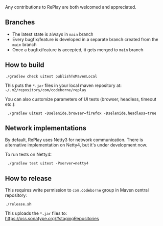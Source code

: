 Any contributions to RePlay are both welcomed and appreciated.

## Branches

- The latest state is always in `main` branch
- Every bugfix/feature is developed in a separate branch created from the `main` branch
- Once a bugfix/feature is accepted, it gets merged to `main` branch


## How to build

    ./gradlew check uitest publishToMavenLocal

This puts the `*.jar` files in your local maven repository at: `~/.m2/repository/com/codeborne/replay`

You can also customize parameters of UI tests (browser, headless, timeout etc.):

     ./gradlew uitest -Dselenide.browser=firefox -Dselenide.headless=true

## Network implementations

By default, RePlay uses Netty3 for network communication. 
There is alternative implementation on Netty4, but it's under development now. 

To run tests on Netty4:

     ./gradlew test uitest -Pserver=netty4

## How to release

This requires write permission to `com.codeborne` group in Maven central repository:

    ./release.sh

This uploads the `*.jar` files to: https://oss.sonatype.org/#stagingRepositories

